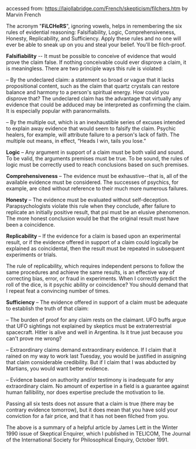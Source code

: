 accessed from: https://lajollabridge.com/French/skepticism/filchers.htm
by Marvin French

The acronym "**FiLCHeRS**", ignoring vowels, helps in remembering the six rules of evidential reasoning: Falsifiability, Logic, Comprehensiveness, Honesty, Replicability, and Sufficiency. Apply these rules and no one will ever be able to sneak up on you and steal your belief. You'll be filch-proof.

**Falsifiability** -- It must be possible to conceive of evidence that would prove the claim false. If nothing conceivable could ever disprove a claim, it is meaningless. There are two principle ways this rule is violated:

– By the undeclared claim: a statement so broad or vague that it lacks propositional content, such as the claim that quartz crystals can restore balance and harmony to a person's spiritual energy. How could you disprove that? The undeclared claim has the advantage that virtually any evidence that could be adduced may be interpreted as confirming the claim. It is especially popular with paranormalists.

– By the multiple out, which is an inexhaustible series of excuses intended to explain away evidence that would seem to falsify the claim. Psychic healers, for example, will attribute failure to a person's lack of faith. The multiple out means, in effect, “Heads I win, tails you lose.”

**Logic** – Any argument in support of a claim must be both valid and sound. To be valid, the arguments premises must be true. To be sound, the rules of logic must be correctly used to reach conclusions based on such premises.

**Comprehensiveness** – The evidence must be exhaustive--that is, all of the available evidence must be considered. The successes of psychics, for example, are cited without reference to their much more numerous failures.

**Honesty** – The evidence must be evaluated without self-deception. Parapsychologists violate this rule when they conclude, after failure to replicate an initially positive result, that psi must be an elusive phenomenon. The more honest conclusion would be that the original result must have been a coincidence.

**Replicability** – If the evidence for a claim is based upon an experimental result, or if the evidence offered in support of a claim could logically be explained as coincidental, then the result must be repeated in subsequent experiments or trials.

The rule of replicability, which requires independent persons to follow the same procedures and achieve the same results, is an effective way of correcting bias, error, or fraud in experiments. When I correctly predict the roll of the dice, is it psychic ability or coincidence? You should demand that I repeat feat a convincing number of times.

**Sufficiency** – The evidence offered in support of a claim must be adequate to establish the truth of that claim:

– The burden of proof for any claim rests on the claimant. UFO buffs argue that UFO sightings not explained by skeptics must be extraterrestrial spacecraft. Hitler is alive and well in Argentina. Is it true just because you can't prove me wrong?

– Extraordinary claims demand extraordinary evidence. If I claim that it rained on my way to work last Tuesday, you would be justified in assigning that claim considerable credibility. But if I claim that I was abducted by Martians, you would want better evidence.

– Evidence based on authority and/or testimony is inadequate for any extraordinary claim. No amount of expertise in a field is a guarantee against human fallibility, nor does expertise preclude the motivation to lie.

Passing all six tests does not assure that a claim is true (there may be contrary evidence tomorrow), but it does mean that you have sold your conviction for a fair price, and that it has not been filched from you.

The above is a summary of a helpful article by James Lett in the Winter 1990 issue of Skeptical Enquirer, which I published in TELICOM, The Journal of the International Society for Philosophical Enquiry, October 1991.